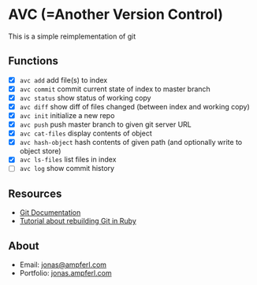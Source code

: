 # AVC (=Another Version Control)
This is a simple reimplementation of git
## Functions
- [X] `avc add` add file(s) to index
- [X] `avc commit` commit current state of index to master branch
- [X] `avc status` show status of working copy
- [X] `avc diff` show diff of files changed (between index and working copy)
- [X] `avc init` initialize a new repo
- [X] `avc push` push master branch to given git server URL
- [X] `avc cat-files` display contents of object
- [X] `avc hash-object` hash contents of given path (and optionally write to object store)
- [X] `avc ls-files` list files in index
- [ ] `avc log` show commit history

## Resources
- [Git Documentation](https://git-scm.com/doc)
- [Tutorial about rebuilding Git in Ruby](https://thoughtbot.com/blog/rebuilding-git-in-ruby)

## About 
- Email: [jonas@ampferl.com](mailto:jonas@ampferl.com)
- Portfolio: [jonas.ampferl.com](https://jonas.ampferl.com)
